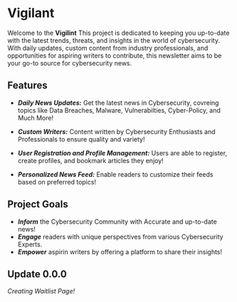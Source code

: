 # Vigilant
Welcome to the ****Vigilint**** This project is dedicated to keeping you up-to-date with the latest trends, threats, and insights in the world of cybersecurity. With daily updates, custom content from industry professionals, and opportunities for aspiring writers to contribute, this newsletter aims to be your go-to source for cybersecurity news. 

## Features
- ***Daily News Updates:*** Get the latest news in Cybersecurity, covreing topics like Data Breaches, Malware, Vulnerabilties, Cyber-Policy, and Much More!
  
- ***Custom Writers:*** Content written by Cybersecurity Enthusiasts and Professionals to ensure quality and variety!
  
- ***User Registration and Profile Management:*** Users are able to register, create profiles, and bookmark articles they enjoy!
  
- ***Personalized News Feed:*** Enable readers to customize their feeds based on preferred topics!

## Project Goals
- ***Inform*** the Cybersecurity Community with Accurate and up-to-date news!
- ***Engage*** readers with unique perspectives from various Cybersecurity Experts.
- ***Empower*** aspirin writers by offering a platform to share their insights!

## Update 0.0.0
*Creating Waitlist Page!*


